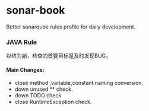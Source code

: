 # sonar-book
Better sonarqube rules profile for daily development.


### JAVA Rule

以终为始，检查的首要目标是及时发现BUG。

#### Main Changes:

* close method ,variable,constant naming conversion.
* down unused ** check.
* down TODO check
* close RuntimeException check.
